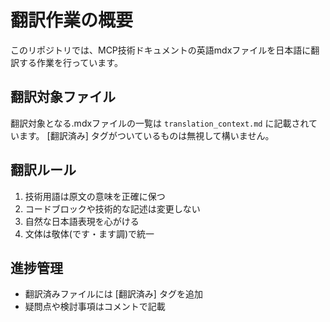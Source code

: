 # 翻訳作業の概要

このリポジトリでは、MCP技術ドキュメントの英語mdxファイルを日本語に翻訳する作業を行っています。

## 翻訳対象ファイル

翻訳対象となる.mdxファイルの一覧は `translation_context.md` に記載されています。
[翻訳済み] タグがついているものは無視して構いません。

## 翻訳ルール

1. 技術用語は原文の意味を正確に保つ
2. コードブロックや技術的な記述は変更しない
3. 自然な日本語表現を心がける
4. 文体は敬体(です・ます調)で統一

## 進捗管理

- 翻訳済みファイルには [翻訳済み] タグを追加
- 疑問点や検討事項はコメントで記載
